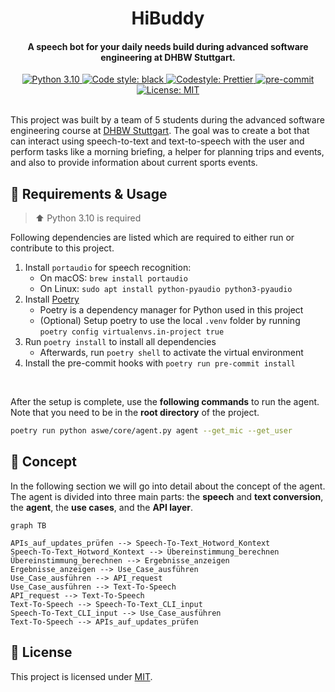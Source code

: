 <h1 align="center">
 HiBuddy
</h1>

<h4 align="center">
 A speech bot for your daily needs build during advanced software engineering at DHBW Stuttgart.
</h4>

<div align="center">
 <a href="https://www.python.org/downloads/release/python-3100/">
  <img src="https://img.shields.io/badge/python-3.10-blue.svg"
   alt="Python 3.10" />
 </a>
 <a href="https://github.com/psf/black">
  <img alt="Code style: black" src="https://img.shields.io/badge/code%20style-black-000000.svg">
 </a>
 <a href="https://github.com/prettier/prettier">
  <img src="https://img.shields.io/badge/code_style-prettier-ff69b4.svg?style=flat&logo=appveyor"
   alt="Codestyle: Prettier" />
 </a>
 <a href="https://github.com/pre-commit/pre-commit">
  <img src="https://img.shields.io/badge/pre--commit-enabled-brightgreen?logo=pre-commit&logoColor=white"
   alt="pre-commit" />
 </a>
 <a href="https://github.com/felixhoffmnn/python_template">
  <img src="https://img.shields.io/github/license/felixhoffmnn/python_template"
   alt="License: MIT" />
 </a>
</div>
<br>

<!-- TODO: Edit paragraph -->

This project was built by a team of 5 students during the advanced software engineering course at [DHBW Stuttgart](https://www.dhbw-stuttgart.de/). The goal was to create a bot that can interact using speech-to-text and text-to-speech with the user and perform tasks like a morning briefing, a helper for planning trips and events, and also to provide information about current sports events.

## :rocket: Requirements & Usage

> :arrow_up: Python 3.10 is required

Following dependencies are listed which are required to either run or contribute to this project.

1. Install `portaudio` for speech recognition:
    - On macOS: `brew install portaudio`
    - On Linux: `sudo apt install python-pyaudio python3-pyaudio`
2. Install [Poetry](https://python-poetry.org/docs/#installation)
    - Poetry is a dependency manager for Python used in this project
    - (Optional) Setup poetry to use the local `.venv` folder by running `poetry config virtualenvs.in-project true`
3. Run `poetry install` to install all dependencies
    - Afterwards, run `poetry shell` to activate the virtual environment
4. Install the pre-commit hooks with `poetry run pre-commit install`

<br>

After the setup is complete, use the **following commands** to run the agent. Note that you need to be in the **root directory** of the project.

```bash
poetry run python aswe/core/agent.py agent --get_mic --get_user
```

## :speech_balloon: Concept

In the following section we will go into detail about the concept of the agent. The agent is divided into three main parts: the **speech** and **text conversion**, the **agent**, the **use cases**, and the **API layer**.

<!-- TODO: Update mermaid or replace with drawio -->

```mermaid
graph TB

APIs_auf_updates_prüfen --> Speech-To-Text_Hotword_Kontext
Speech-To-Text_Hotword_Kontext --> Übereinstimmung_berechnen
Übereinstimmung_berechnen --> Ergebnisse_anzeigen
Ergebnisse_anzeigen --> Use_Case_ausführen
Use_Case_ausführen --> API_request
Use_Case_ausführen --> Text-To-Speech
API_request --> Text-To-Speech
Text-To-Speech --> Speech-To-Text_CLI_input
Speech-To-Text_CLI_input --> Use_Case_ausführen
Text-To-Speech --> APIs_auf_updates_prüfen
```

## :memo: License

This project is licensed under [MIT](https://github.com/felixhoffmnn/aswe/blob/main/LICENSE).
